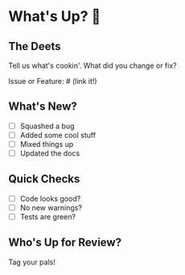 # What's Up? 🚀

## The Deets
Tell us what's cookin'. What did you change or fix?

Issue or Feature: # (link it!)

## What's New?
- [ ] Squashed a bug
- [ ] Added some cool stuff
- [ ] Mixed things up
- [ ] Updated the docs

## Quick Checks
- [ ] Code looks good?
- [ ] No new warnings?
- [ ] Tests are green?

## Who's Up for Review?
Tag your pals!
